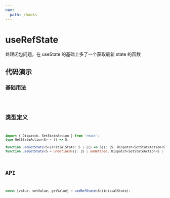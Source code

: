 ```yaml
---
nav:
  path: /hooks
---
```


# useRefState

处理闭包问题，在 useState 的基础上多了一个获取最新 state 的函数

## 代码演示

### 基础用法

<code src="./demo/demo1.tsx" />

## 类型定义

```typescript
import { Dispatch, SetStateAction } from 'react';
type GetStateAction<S> = () => S;

function useGetState<S>(initialState: S | (() => S)): [S, Dispatch<SetStateAction<S>>, GetStateAction<S>];
function useGetState<S = undefined>(): [S | undefined, Dispatch<SetStateAction<S | undefined>>, GetStateAction<S | undefined>];
```

## API

```typescript
const [value, setValue, getValue] = useRefState<S>(initialState);
```
